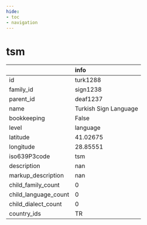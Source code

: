```yaml
---
hide:
- toc
- navigation
---
```

# tsm
|                      | info                  |
|:---------------------|:----------------------|
| id                   | turk1288              |
| family_id            | sign1238              |
| parent_id            | deaf1237              |
| name                 | Turkish Sign Language |
| bookkeeping          | False                 |
| level                | language              |
| latitude             | 41.02675              |
| longitude            | 28.85551              |
| iso639P3code         | tsm                   |
| description          | nan                   |
| markup_description   | nan                   |
| child_family_count   | 0                     |
| child_language_count | 0                     |
| child_dialect_count  | 0                     |
| country_ids          | TR                    |